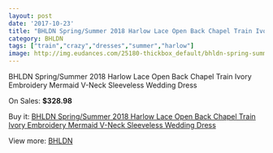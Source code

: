 ```yaml
---
layout: post
date: '2017-10-23'
title: "BHLDN Spring/Summer 2018 Harlow Lace Open Back Chapel Train Ivory Embroidery Mermaid V-Neck Sleeveless Wedding Dress"
category: BHLDN
tags: ["train","crazy","dresses","summer","harlow"]
image: http://img.eudances.com/25180-thickbox_default/bhldn-spring-summer-2018-harlow-lace-open-back-chapel-train-ivory-embroidery-mermaid-v-neck-sleeveless-wedding-dress.jpg
---
```

BHLDN Spring/Summer 2018 Harlow Lace Open Back Chapel Train Ivory Embroidery Mermaid V-Neck Sleeveless Wedding Dress

On Sales: **$328.98**
<a href="https://www.eudances.com/en/bhldn/8339-bhldn-spring-summer-2018-harlow-lace-open-back-chapel-train-ivory-embroidery-mermaid-v-neck-sleeveless-wedding-dress.html"><amp-img layout="responsive" width="600" height="600" src="//img.eudances.com/25180-thickbox_default/bhldn-spring-summer-2018-harlow-lace-open-back-chapel-train-ivory-embroidery-mermaid-v-neck-sleeveless-wedding-dress.jpg" alt="BHLDN Spring/Summer 2018 Harlow Lace Open Back Chapel Train Ivory Embroidery Mermaid V-Neck Sleeveless Wedding Dress 0" /></a>
<a href="https://www.eudances.com/en/bhldn/8339-bhldn-spring-summer-2018-harlow-lace-open-back-chapel-train-ivory-embroidery-mermaid-v-neck-sleeveless-wedding-dress.html"><amp-img layout="responsive" width="600" height="600" src="//img.eudances.com/25186-thickbox_default/bhldn-spring-summer-2018-harlow-lace-open-back-chapel-train-ivory-embroidery-mermaid-v-neck-sleeveless-wedding-dress.jpg" alt="BHLDN Spring/Summer 2018 Harlow Lace Open Back Chapel Train Ivory Embroidery Mermaid V-Neck Sleeveless Wedding Dress 1" /></a>
<a href="https://www.eudances.com/en/bhldn/8339-bhldn-spring-summer-2018-harlow-lace-open-back-chapel-train-ivory-embroidery-mermaid-v-neck-sleeveless-wedding-dress.html"><amp-img layout="responsive" width="600" height="600" src="//img.eudances.com/25185-thickbox_default/bhldn-spring-summer-2018-harlow-lace-open-back-chapel-train-ivory-embroidery-mermaid-v-neck-sleeveless-wedding-dress.jpg" alt="BHLDN Spring/Summer 2018 Harlow Lace Open Back Chapel Train Ivory Embroidery Mermaid V-Neck Sleeveless Wedding Dress 2" /></a>
<a href="https://www.eudances.com/en/bhldn/8339-bhldn-spring-summer-2018-harlow-lace-open-back-chapel-train-ivory-embroidery-mermaid-v-neck-sleeveless-wedding-dress.html"><amp-img layout="responsive" width="600" height="600" src="//img.eudances.com/25184-thickbox_default/bhldn-spring-summer-2018-harlow-lace-open-back-chapel-train-ivory-embroidery-mermaid-v-neck-sleeveless-wedding-dress.jpg" alt="BHLDN Spring/Summer 2018 Harlow Lace Open Back Chapel Train Ivory Embroidery Mermaid V-Neck Sleeveless Wedding Dress 3" /></a>
<a href="https://www.eudances.com/en/bhldn/8339-bhldn-spring-summer-2018-harlow-lace-open-back-chapel-train-ivory-embroidery-mermaid-v-neck-sleeveless-wedding-dress.html"><amp-img layout="responsive" width="600" height="600" src="//img.eudances.com/25183-thickbox_default/bhldn-spring-summer-2018-harlow-lace-open-back-chapel-train-ivory-embroidery-mermaid-v-neck-sleeveless-wedding-dress.jpg" alt="BHLDN Spring/Summer 2018 Harlow Lace Open Back Chapel Train Ivory Embroidery Mermaid V-Neck Sleeveless Wedding Dress 4" /></a>
<a href="https://www.eudances.com/en/bhldn/8339-bhldn-spring-summer-2018-harlow-lace-open-back-chapel-train-ivory-embroidery-mermaid-v-neck-sleeveless-wedding-dress.html"><amp-img layout="responsive" width="600" height="600" src="//img.eudances.com/25182-thickbox_default/bhldn-spring-summer-2018-harlow-lace-open-back-chapel-train-ivory-embroidery-mermaid-v-neck-sleeveless-wedding-dress.jpg" alt="BHLDN Spring/Summer 2018 Harlow Lace Open Back Chapel Train Ivory Embroidery Mermaid V-Neck Sleeveless Wedding Dress 5" /></a>
<a href="https://www.eudances.com/en/bhldn/8339-bhldn-spring-summer-2018-harlow-lace-open-back-chapel-train-ivory-embroidery-mermaid-v-neck-sleeveless-wedding-dress.html"><amp-img layout="responsive" width="600" height="600" src="//img.eudances.com/25181-thickbox_default/bhldn-spring-summer-2018-harlow-lace-open-back-chapel-train-ivory-embroidery-mermaid-v-neck-sleeveless-wedding-dress.jpg" alt="BHLDN Spring/Summer 2018 Harlow Lace Open Back Chapel Train Ivory Embroidery Mermaid V-Neck Sleeveless Wedding Dress 6" /></a>

Buy it: [BHLDN Spring/Summer 2018 Harlow Lace Open Back Chapel Train Ivory Embroidery Mermaid V-Neck Sleeveless Wedding Dress](https://www.eudances.com/en/bhldn/8339-bhldn-spring-summer-2018-harlow-lace-open-back-chapel-train-ivory-embroidery-mermaid-v-neck-sleeveless-wedding-dress.html "BHLDN Spring/Summer 2018 Harlow Lace Open Back Chapel Train Ivory Embroidery Mermaid V-Neck Sleeveless Wedding Dress")

View more: [BHLDN](https://www.eudances.com/en/124-bhldn "BHLDN")